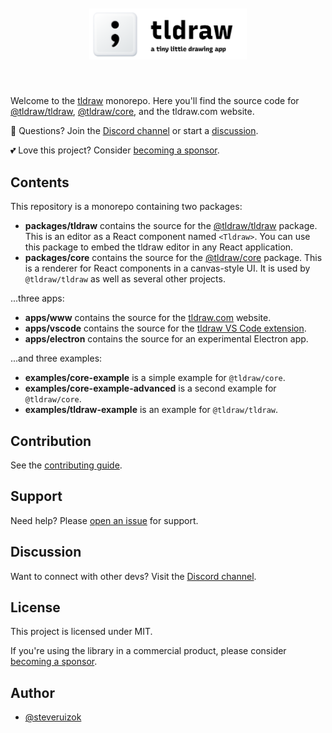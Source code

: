 <div style="text-align: center; transform: scale(.5);">
  <img src="card-repo.png"/>
</div>

Welcome to the [tldraw](https://tldraw.com) monorepo. Here you'll find the source code for [@tldraw/tldraw](https://www.npmjs.com/package/@tldraw/tldraw), [@tldraw/core](https://www.npmjs.com/package/@tldraw/core), and the tldraw.com website.

🙌 Questions? Join the [Discord channel](https://discord.gg/SBBEVCA4PG) or start a [discussion](https://github.com/tldraw/tldraw/discussions/new).

💕 Love this project? Consider [becoming a sponsor](https://github.com/sponsors/steveruizok?frequency=recurring&sponsor=steveruizok).

## Contents

This repository is a monorepo containing two packages:

- **packages/tldraw** contains the source for the [@tldraw/tldraw](https://www.npmjs.com/package/@tldraw/tldraw) package. This is an editor as a React component named `<Tldraw>`. You can use this package to embed the tldraw editor in any React application.
- **packages/core** contains the source for the [@tldraw/core](https://www.npmjs.com/package/@tldraw/core) package. This is a renderer for React components in a canvas-style UI. It is used by `@tldraw/tldraw` as well as several other projects.

...three apps:

- **apps/www** contains the source for the [tldraw.com](https://tldraw.com) website.
- **apps/vscode** contains the source for the [tldraw VS Code extension](https://marketplace.visualstudio.com/items?itemName=tldraw-org.tldraw-vscode).
- **apps/electron** contains the source for an experimental Electron app.

...and three examples:

- **examples/core-example** is a simple example for `@tldraw/core`.
- **examples/core-example-advanced** is a second example for `@tldraw/core`.
- **examples/tldraw-example** is an example for `@tldraw/tldraw`.

## Contribution

See the [contributing guide](/CONTRIBUTING.md).

## Support

Need help? Please [open an issue](https://github.com/tldraw/tldraw/issues/new) for support.

## Discussion

Want to connect with other devs? Visit the [Discord channel](https://discord.gg/SBBEVCA4PG).

## License

This project is licensed under MIT.

If you're using the library in a commercial product, please consider [becoming a sponsor](https://github.com/sponsors/steveruizok?frequency=recurring&sponsor=steveruizok).

## Author

- [@steveruizok](https://twitter.com/steveruizok)
